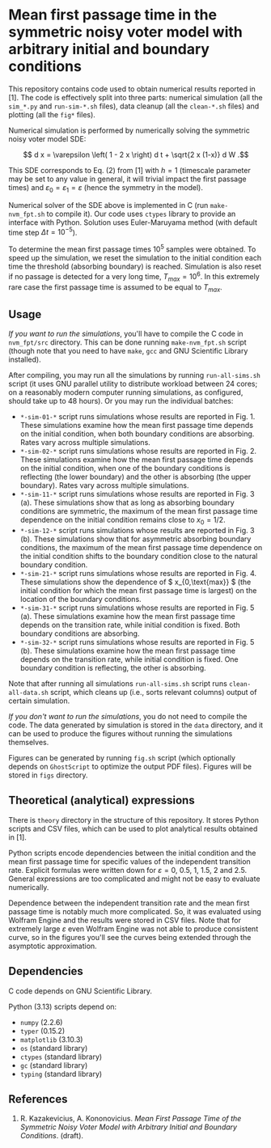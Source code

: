 # Mean first passage time in the symmetric noisy voter model with arbitrary initial and boundary conditions

This repository contains code used to obtain numerical results reported in
[1]. The code is effectively split into three parts: numerical simulation
(all the `sim_*.py` and `run-sim-*.sh` files), data cleanup (all the
`clean-*.sh` files) and plotting (all the `fig*` files).

Numerical simulation is performed by numerically solving the symmetric noisy
voter model SDE:

$$ d x = \varepsilon \left( 1 - 2 x \right) d t + \sqrt{2 x (1-x)} d W .$$

This SDE corresponds to Eq. (2) from [1] with $h=1$ (timescale parameter may
be set to any value in general, it will trivial impact the first passage
times) and $\varepsilon_0=\varepsilon_1=\varepsilon$ (hence the symmetry in
the model).

Numerical solver of the SDE above is implemented in C (run `make-nvm_fpt.sh`
to compile it). Our code uses `ctypes` library to provide an interface with
Python. Solution uses Euler-Maruyama method (with default time step $\Delta
t=10^{-5}$).

To determine the mean first passage times $10^5$ samples were obtained. To
speed up the simulation, we reset the simulation to the initial condition
each time the threshold (absorbing boundary) is reached. Simulation is also
reset if no passage is detected for a very long time, $T_{max}=10^6$. In
this extremely rare case the first passage time is assumed to be equal to
$T_{max}$.

## Usage

*If you want to run the simulations*, you'll have to compile the C code in
`nvm_fpt/src` directory. This can be done running `make-nvm_fpt.sh` script
(though note that you need to have `make`, `gcc` and GNU Scientific Library
installed).

After compiling, you may run all the simulations by running
`run-all-sims.sh` script (it uses GNU parallel utility to distribute
workload between 24 cores; on a reasonably modern computer running
simulations, as configured, should take up to 48 hours). Or you may run the
individual batches:

* `*-sim-01-*` script runs simulations whose results are reported in Fig. 1.
  These simulations examine how the mean first passage time depends on the
  initial condition, when both boundary conditions are absorbing. Rates vary
  across multiple simulations.
* `*-sim-02-*` script runs simulations whose results are reported in Fig. 2.
  These simulations examine how the mean first passage time depends on the
  initial condition, when one of the boundary conditions is reflecting (the
  lower boundary) and the other is absorbing (the upper boundary). Rates
  vary across multiple simulations.
* `*-sim-11-*` script runs simulations whose results are reported in Fig. 3
  (a). These simulations show that as long as absorbing boundary conditions
  are symmetric, the maximum of the mean first passage time dependence on
  the initial condition remains close to $x_0 = 1/2$.
* `*-sim-12-*` script runs simulations whose results are reported in Fig. 3
  (b). These simulations show that for asymmetric absorbing boundary
  conditions, the maximum of the mean first passage time dependence on the
  initial condition shifts to the boundary condition close to the natural
  boundary condition.
* `*-sim-21-*` script runs simulations whose results are reported in Fig. 4.
  These simulations show the dependence of $ x_{0,\text{max}} $ (the initial
  condition for which the mean first passage time is largest) on the
  location of the boundary conditions.
* `*-sim-31-*` script runs simulations whose results are reported in Fig. 5
  (a). These simulations examine how the mean first passage time depends on
  the transition rate, while initial condition is fixed. Both boundary
  conditions are absorbing.
* `*-sim-32-*` script runs simulations whose results are reported in Fig. 5
  (b). These simulations examine how the mean first passage time depends on
  the transition rate, while initial condition is fixed. One boundary
  condition is reflecting, the other is absorbing.

Note that after running all simulations `run-all-sims.sh` script runs
`clean-all-data.sh` script, which cleans up (i.e., sorts relevant columns)
output of certain simulation.

*If you don't want to run the simulations*, you do not need to compile the
code. The data generated by simulation is stored in the `data` directory,
and it can be used to produce the figures without running the simulations
themselves.

Figures can be generated by running `fig.sh` script (which optionally
depends on `GhostScript` to optimize the output PDF files). Figures will be
stored in `figs` directory.

## Theoretical (analytical) expressions

There is `theory` directory in the structure of this repository. It stores
Python scripts and CSV files, which can be used to plot analytical results
obtained in [1].

Python scripts encode dependencies between the initial condition and the
mean first passage time for specific values of the independent transition
rate.  Explicit formulas were written down for $\varepsilon=0$, $0.5$, $1$,
$1.5$, $2$ and $2.5$. General expressions are too complicated and might not
be easy to evaluate numerically.

Dependence between the independent transition rate and the mean first
passage time is notably much more complicated. So, it was evaluated using
Wolfram Engine and the results were stored in CSV files. Note that for
extremely large $\varepsilon$ even Wolfram Engine was not able to produce
consistent curve, so in the figures you'll see the curves being extended
through the asymptotic approximation.

## Dependencies

C code depends on GNU Scientific Library.

Python (3.13) scripts depend on:

* `numpy` (2.2.6)
* `typer` (0.15.2)
* `matplotlib` (3.10.3)
* `os` (standard library)
* `ctypes` (standard library)
* `gc` (standard library)
* `typing` (standard library)

## References

1. R. Kazakevicius, A. Kononovicius. *Mean First Passage Time of the
   Symmetric Noisy Voter Model with Arbitrary Initial and Boundary
   Conditions*. (draft).
